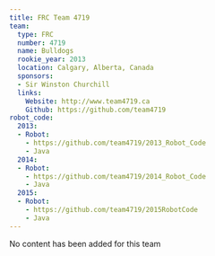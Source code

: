```yaml
---
title: FRC Team 4719
team:
  type: FRC
  number: 4719
  name: Bulldogs
  rookie_year: 2013
  location: Calgary, Alberta, Canada
  sponsors:
  - Sir Winston Churchill
  links:
    Website: http://www.team4719.ca
    Github: https://github.com/team4719
robot_code:
  2013:
  - Robot:
    - https://github.com/team4719/2013_Robot_Code
    - Java
  2014:
  - Robot:
    - https://github.com/team4719/2014_Robot_Code
    - Java
  2015:
  - Robot:
    - https://github.com/team4719/2015RobotCode
    - Java
---
```


No content has been added for this team